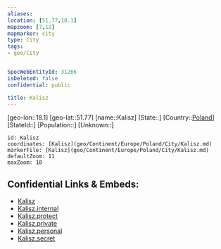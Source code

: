 ```yaml
---
aliases: 
location: [51.77,18.1]
mapzoom: [7,12] 
mapmarker: city 
type: City
tags:
- geo/City


SpocWebEntityId: 31266
isDeleted: false
confidential: public

title: Kalisz
---
```

[geo-lon::18.1]
[geo-lat::51.77]
[name::Kalisz]
[State::]
[Country::[Poland](geo/Continent/Europe/Poland.md)]
[StateId::]
[Population::]
[Unknown::]


```leaflet
id: Kalisz
coordinates: [Kalisz](geo/Continent/Europe/Poland/City/Kalisz.md)
markerFile: [Kalisz](geo/Continent/Europe/Poland/City/Kalisz.md)
defaultZoom: 11 
maxZoom: 18
```


## Confidential Links & Embeds: 
- [Kalisz](../../../../../../_public/geo/Continent/Europe/Poland/City/Kalisz.md) 
- [Kalisz.internal](../../../../../../_internal/geo/Continent/Europe/Poland/City/Kalisz.internal.md) 
- [Kalisz.protect](../../../../../../_protect/geo/Continent/Europe/Poland/City/Kalisz.protect.md) 
- [Kalisz.private](../../../../../../_private/geo/Continent/Europe/Poland/City/Kalisz.private.md) 
- [Kalisz.personal](../../../../../../_personal/geo/Continent/Europe/Poland/City/Kalisz.personal.md) 
- [Kalisz.secret](../../../../../../_secret/geo/Continent/Europe/Poland/City/Kalisz.secret.md) 
